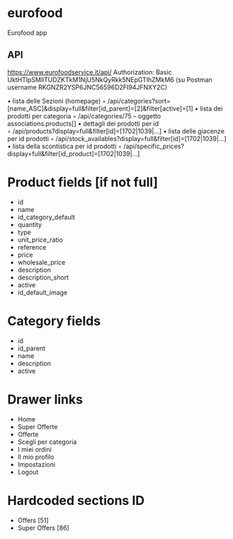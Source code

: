 # eurofood

Eurofood app

## API

https://www.eurofoodservice.it/api/
Authorization: Basic UktHTlpSMllTUDZKTkM1NjU5NkQyRkk5NEpGTlhZMkM6
(su Postman username RKGNZR2YSP6JNC56596D2FI94JFNXY2C)

• lista delle Sezioni (homepage)
◦ /api/categories?sort=[name_ASC]&display=full&filter[id_parent]=[2]&filter[active]=[1]
• lista dei prodotti per categoria
◦ /api/categories/75 – oggetto associations.products[]
• dettagli dei prodotti per id  
◦ /api/products?display=full&filter[id]=[1702|1039|...]
• lista delle giacenze per id prodotti
◦ /api/stock_availables?display=full&filter[id]=[1702|1039|...]
• lista della scontistica per id prodotti
◦ /api/specific_prices?display=full&filter[id_product]=[1702|1039|...]

# Product fields [if not full]

-   id
-   name
-   id_category_default
-   quantity
-   type
-   unit_price_ratio
-   reference
-   price
-   wholesale_price
-   description
-   description_short
-   active
-   id_default_image

# Category fields

-   id
-   id_parent
-   name
-   description
-   active

# Drawer links

-   Home
-   Super Offerte
-   Offerte
-   Scegli per categoria
-   I miei ordini
-   Il mio profilo
-   Impostazioni
-   Logout

# Hardcoded sections ID

-   Offers [51]
-   Super Offers [86]
